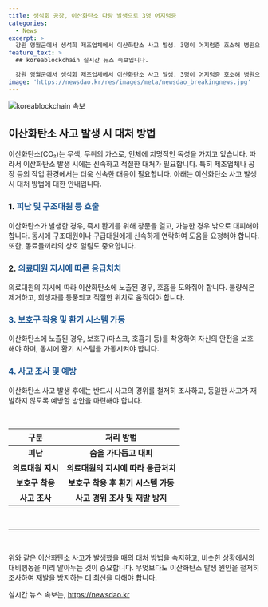 ```yaml
---
title: 생석회 공장, 이산화탄소 다량 발생으로 3명 어지럼증
categories:
  - News
excerpt: >
  강원 영월군에서 생석회 제조업체에서 이산화탄소 사고 발생. 3명이 어지럼증 호소해 병원으로 옮겨져 치료 받아. 사고 원인으로 환기팬 고장으로 이산화탄소 발생 가능성 조사 중.
feature_text: >
  ## koreablockchain 실시간 뉴스 속보입니다.

  강원 영월군에서 생석회 제조업체에서 이산화탄소 사고 발생. 3명이 어지럼증 호소해 병원으로 옮겨져 치료 받아. 사고 원인으로 환기팬 고장으로 이산화탄소 발생 가능성 조사 중.
image: 'https://newsdao.kr/res/images/meta/newsdao_breakingnews.jpg'
---
```


<p><img src="https://newsdao.kr/res/images/meta/newsdao_breakingnews.jpg" alt="koreablockchain 속보" /></p>

<h2 data-ke-size="size26">이산화탄소 사고 발생 시 대처 방법</h2>

<p data-ke-size="size16">이산화탄소(CO₂)는 무색, 무취의 가스로, 인체에 치명적인 독성을 가지고 있습니다. 따라서 이산화탄소 발생 시에는 신속하고 적절한 대처가 필요합니다. 특히 제조업체나 공장 등의 작업 환경에서는 더욱 신속한 대응이 필요합니다. 아래는 이산화탄소 사고 발생 시 대처 방법에 대한 안내입니다.</p>

<h3 data-ke-size="size24">1. <span style="color: #1a5490;">피난 및 구조대원 등 호출</span></h3>

<p data-ke-size="size16">이산화탄소가 발생한 경우, 즉시 환기를 위해 창문을 열고, 가능한 경우 밖으로 대피해야 합니다. 동시에 구조대원이나 구급대원에게 신속하게 연락하여 도움을 요청해야 합니다. 또한, 동료들끼리의 상호 알림도 중요합니다.</p>

<h3 data-ke-size="size24">2. <span style="color: #1a5490;">의료대원 지시에 따른 응급처치</span></h3>

<p data-ke-size="size16">의료대원의 지시에 따라 이산화탄소에 노출된 경우, 호흡을 도와줘야 합니다. 불량식은 제거하고, 희생자를 통풍되고 적절한 위치로 움직여야 합니다.</p>

<h3 data-ke-size="size24"><span style="color: #1a5490;">3. 보호구 착용 및 환기 시스템 가동</span></h3>

<p data-ke-size="size16">이산화탄소에 노출된 경우, 보호구(마스크, 호흡기 등)를 착용하여 자신의 안전을 보호해야 하며, 동시에 환기 시스템을 가동시켜야 합니다.</p>

<h3 data-ke-size="size24"><span style="color: #1a5490;">4. 사고 조사 및 예방</span></h3>

<p data-ke-size="size16">이산화탄소 사고 발생 후에는 반드시 사고의 경위를 철저히 조사하고, 동일한 사고가 재발하지 않도록 예방할 방안을 마련해야 합니다.</p>

<p data-ke-size="size16">&nbsp;</p>

<table>
    <thead>
        <tr>
            <th style="text-align: center; height: 17px;"><b>구분</b></th>
            <th style="text-align: center; height: 17px;"><b>처리 방법</b></th>
        </tr>
    </thead>
    <tbody>
        <tr>
            <td style="text-align: center; height: 17px;"><b>피난</b></td>
            <td style="text-align: center; height: 17px;"><b>숨을 가다듬고 대피</b></td>
        </tr>
        <tr>
            <td style="text-align: center; height: 17px;"><b>의료대원 지시</b></td>
            <td style="text-align: center; height: 17px;"><b>의료대원의 지시에 따라 응급처치</b></td>
        </tr>
        <tr>
            <td style="text-align: center; height: 17px;"><b>보호구 착용</b></td>
            <td style="text-align: center; height: 17px;"><b>보호구 착용 후 환기 시스템 가동</b></td>
        </tr>
        <tr>
            <td style="text-align: center; height: 17px;"><b>사고 조사</b></td>
            <td style="text-align: center; height: 17px;"><b>사고 경위 조사 및 재발 방지</b></td>
        </tr>
    </tbody>
</table>

<p data-ke-size="size16">&nbsp;</p>

<hr>

<p data-ke-size="size16">&nbsp;</p>

<p data-ke-size="size16">위와 같은 이산화탄소 사고가 발생했을 때의 대처 방법을 숙지하고, 비슷한 상황에서의 대비행동을 미리 알아두는 것이 중요합니다. 무엇보다도 이산화탄소 발생 원인을 철저히 조사하여 재발을 방지하는 데 최선을 다해야 합니다.</p>
실시간 뉴스 속보는, <a href="https://newsdao.kr" rel="dofollow">https://newsdao.kr</a>


